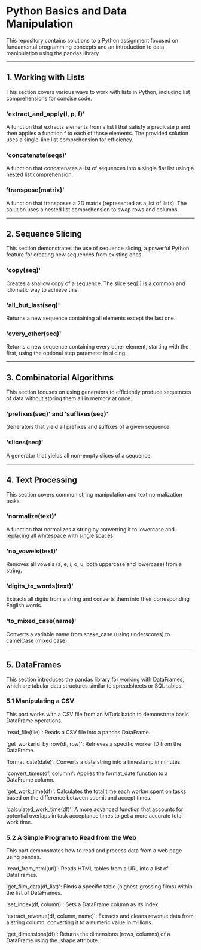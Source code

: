 # Python Basics and Data Manipulation
This repository contains solutions to a Python assignment focused on fundamental programming concepts and an introduction to data manipulation using the pandas library.

---

## 1. Working with Lists
This section covers various ways to work with lists in Python, including list comprehensions for concise code.

### 'extract_and_apply(l, p, f)'
A function that extracts elements from a list l that satisfy a predicate p and then applies a function f to each of those elements. The provided solution uses a single-line list comprehension for efficiency.

### 'concatenate(seqs)'
A function that concatenates a list of sequences into a single flat list using a nested list comprehension.

### 'transpose(matrix)'
A function that transposes a 2D matrix (represented as a list of lists). The solution uses a nested list comprehension to swap rows and columns.

---

## 2. Sequence Slicing
This section demonstrates the use of sequence slicing, a powerful Python feature for creating new sequences from existing ones.

### 'copy(seq)'
Creates a shallow copy of a sequence. The slice seq[:] is a common and idiomatic way to achieve this.

### 'all_but_last(seq)'
Returns a new sequence containing all elements except the last one.

### 'every_other(seq)'
Returns a new sequence containing every other element, starting with the first, using the optional step parameter in slicing.

---

## 3. Combinatorial Algorithms
This section focuses on using generators to efficiently produce sequences of data without storing them all in memory at once.

### 'prefixes(seq)' and 'suffixes(seq)'
Generators that yield all prefixes and suffixes of a given sequence.

### 'slices(seq)'
A generator that yields all non-empty slices of a sequence.

---

## 4. Text Processing
This section covers common string manipulation and text normalization tasks.

### 'normalize(text)'
A function that normalizes a string by converting it to lowercase and replacing all whitespace with single spaces.

### 'no_vowels(text)'
Removes all vowels (a, e, i, o, u, both uppercase and lowercase) from a string.

### 'digits_to_words(text)'
Extracts all digits from a string and converts them into their corresponding English words.

### 'to_mixed_case(name)'
Converts a variable name from snake_case (using underscores) to camelCase (mixed case).

---

## 5. DataFrames
This section introduces the pandas library for working with DataFrames, which are tabular data structures similar to spreadsheets or SQL tables.

### 5.1 Manipulating a CSV
This part works with a CSV file from an MTurk batch to demonstrate basic DataFrame operations.

'read_file(file)': Reads a CSV file into a pandas DataFrame.

'get_workerId_by_row(df, row)': Retrieves a specific worker ID from the DataFrame.

'format_date(date)': Converts a date string into a timestamp in minutes.

'convert_times(df, column)': Applies the format_date function to a DataFrame column.

'get_work_time(df)': Calculates the total time each worker spent on tasks based on the difference between submit and accept times.

'calculated_work_time(df)': A more advanced function that accounts for potential overlaps in task acceptance times to get a more accurate total work time.

### 5.2 A Simple Program to Read from the Web
This part demonstrates how to read and process data from a web page using pandas.

'read_from_html(url)': Reads HTML tables from a URL into a list of DataFrames.

'get_film_data(df_list)': Finds a specific table (highest-grossing films) within the list of DataFrames.

'set_index(df, column)': Sets a DataFrame column as its index.

'extract_revenue(df, column, name)': Extracts and cleans revenue data from a string column, converting it to a numeric value in millions.

'get_dimensions(df)': Returns the dimensions (rows, columns) of a DataFrame using the .shape attribute.
